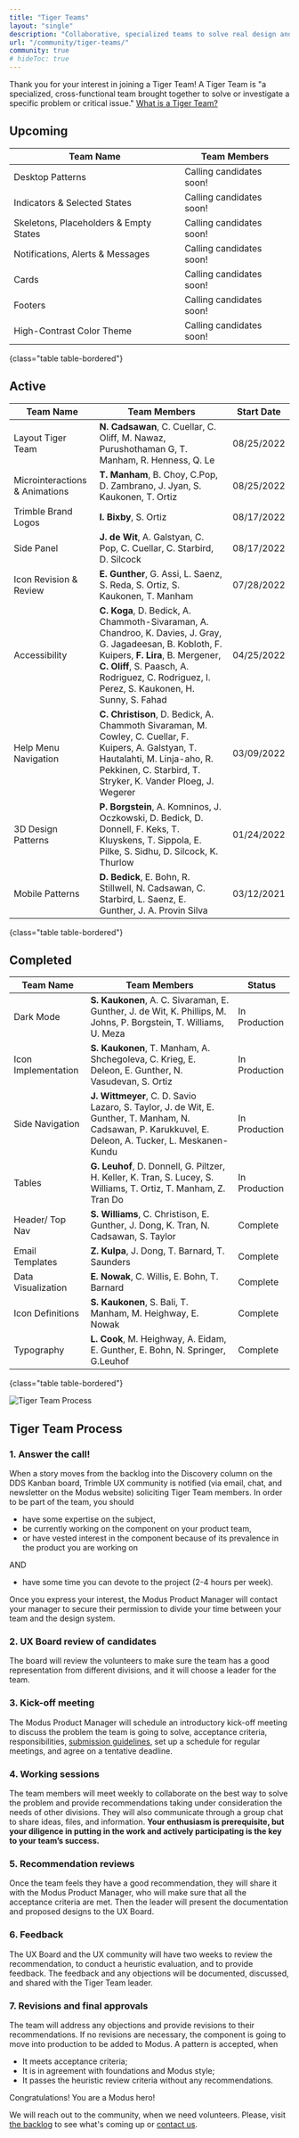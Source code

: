 ```yaml
---
title: "Tiger Teams"
layout: "single"
description: "Collaborative, specialized teams to solve real design and usability problems."
url: "/community/tiger-teams/"
community: true
# hideToc: true
---
```


Thank you for your interest in joining a Tiger Team! A Tiger Team is "a specialized, cross-functional team brought together to solve or investigate a specific problem or critical issue." [What is a Tiger Team?](https://www.lucidchart.com/blog/what-is-a-tiger-team)

## Upcoming

| Team Name            | Team Members
| ---------- | -------------------- |
| Desktop Patterns  | Calling candidates soon! |
| Indicators & Selected States  | Calling candidates soon! |
| Skeletons, Placeholders & Empty States  | Calling candidates soon! |
| Notifications, Alerts & Messages  | Calling candidates soon! |
| Cards  | Calling candidates soon! |
| Footers  | Calling candidates soon! |
| High-Contrast Color Theme  | Calling candidates soon! |
{class="table table-bordered"}

## Active

| Team Name            | Team Members | Start Date |
| ---------- | -------------------- | ----------- |
| Layout Tiger Team | **N. Cadsawan**, C. Cuellar, C. Oliff, M. Nawaz, Purushothaman G, T. Manham, R. Henness, Q. Le | 08/25/2022 |
| Microinteractions & Animations | **T. Manham**, B. Choy, C.Pop, D. Zambrano, J. Jyan, S. Kaukonen, T. Ortiz | 08/25/2022 |
| Trimble Brand Logos | **I. Bixby**, S. Ortiz | 08/17/2022 |
| Side Panel | **J. de Wit**, A. Galstyan, C. Pop, C. Cuellar, C. Starbird, D. Silcock | 08/17/2022 |
| Icon Revision & Review | **E. Gunther**, G. Assi, L. Saenz, S. Reda, S. Ortiz, S. Kaukonen, T. Manham | 07/28/2022 |
| Accessibility | **C. Koga**, D. Bedick, A. Chammoth-Sivaraman, A. Chandroo, K. Davies, J. Gray, G. Jagadeesan, B. Kobloth, F. Kuipers, **F. Lira**, B. Mergener, **C. Oliff**, S. Paasch, A. Rodriguez, C. Rodriguez, I. Perez, S. Kaukonen, H. Sunny, S. Fahad | 04/25/2022 |
| Help Menu Navigation | **C. Christison**, D. Bedick, A. Chammoth Sivaraman, M. Cowley, C. Cuellar, F. Kuipers, A. Galstyan, T. Hautalahti, M. Linja-aho, R. Pekkinen, C. Starbird, T. Stryker, K. Vander Ploeg, J. Wegerer | 03/09/2022 |
| 3D Design Patterns | **P. Borgstein**, A. Komninos, J. Oczkowski, D. Bedick, D. Donnell, F. Keks, T. Kluyskens, T. Sippola, E. Pilke, S. Sidhu, D. Silcock, K. Thurlow | 01/24/2022 |
| Mobile&nbsp;Patterns | **D. Bedick**, E. Bohn, R. Stillwell, N. Cadsawan, C. Starbird, L. Saenz, E. Gunther, J. A. Provin Silva | 03/12/2021 |
{class="table table-bordered"}

## Completed

| Team Name            | Team Members             | Status |
| ---------- | -------------------- | --------------- |
| Dark Mode | **S. Kaukonen**, A. C. Sivaraman, E. Gunther, J. de Wit, K. Phillips, M. Johns, P. Borgstein, T. Williams, U. Meza | In Production  |
| Icon Implementation  | **S. Kaukonen**, T. Manham, A. Shchegoleva, C. Krieg, E. Deleon, E. Gunther, N. Vasudevan, S. Ortiz | In Production |
| Side Navigation      | **J. Wittmeyer**, C. D. Savio Lazaro, S. Taylor, J. de Wit, E. Gunther, T. Manham, N. Cadsawan, P. Karukkuvel, E. Deleon, A. Tucker, L. Meskanen-Kundu | In Production |
| Tables  | **G. Leuhof**, D. Donnell, G. Piltzer, H. Keller, K. Tran, S. Lucey, S. Williams, T. Ortiz, T. Manham, Z. Tran Do | In Production |
| Header/ Top Nav  | **S. Williams**, C. Christison, E. Gunther, J. Dong, K. Tran, N. Cadsawan, S. Taylor | Complete |
| Email Templates | **Z. Kulpa**, J. Dong, T. Barnard, T. Saunders | Complete |
| Data Visualization | **E. Nowak**, C. Willis, E. Bohn, T. Barnard | Complete |
| Icon Definitions | **S. Kaukonen**, S. Bali, T. Manham, M. Heighway, E. Nowak | Complete |
| Typography | **L. Cook**, M. Heighway, A. Eidam, E. Gunther, E. Bohn, N. Springer, G.Leuhof | Complete |
{class="table table-bordered"}

![Tiger Team Process](/img/guide/tiger-team-process.png)

## Tiger Team Process

### 1. Answer the call!

When a story moves from the backlog into the Discovery column on the DDS Kanban board, Trimble UX community is notified (via email, chat, and newsletter on the Modus website) soliciting Tiger Team members. In order to be part of the team, you should

- have some expertise on the subject,
- be currently working on the component on your product team,
- or have vested interest in the component because of its prevalence in the product you are working on

AND

- have some time you can devote to the project (2-4 hours per week).

Once you express your interest, the Modus Product Manager will contact your manager to secure their permission to divide your time between your team and the design system.

### 2. UX Board review of candidates

The board will review the volunteers to make sure the team has a good representation from different divisions, and it will choose a leader for the team.

### 3. Kick-off meeting

The Modus Product Manager will schedule an introductory kick-off meeting to discuss the problem the team is going to solve, acceptance criteria, responsibilities, [submission guidelines](/community/submission-guidelines/), set up a schedule for regular meetings, and agree on a tentative deadline.

### 4. Working sessions

The team members will meet weekly to collaborate on the best way to solve the problem and provide recommendations taking under consideration the needs of other divisions. They will also communicate through a group chat to share ideas, files, and information. **Your enthusiasm is prerequisite, but your diligence in putting in the work and actively participating is the key to your team’s success.**

### 5. Recommendation reviews

Once the team feels they have a good recommendation, they will share it with the Modus Product Manager, who will make sure that all the acceptance criteria are met. Then the leader will present the documentation and proposed designs to the UX Board.

### 6. Feedback

The UX Board and the UX community will have two weeks to review the recommendation, to conduct a heuristic evaluation, and to provide feedback. The feedback and any objections will be documented, discussed, and shared with the Tiger Team leader.

### 7. Revisions and final approvals

The team will address any objections and provide revisions to their recommendations. If no revisions are necessary, the component is going to move into production to be added to Modus. A pattern is accepted, when

- It meets acceptance criteria;
- It is in agreement with foundations and Modus style;
- It passes the heuristic review criteria without any recommendations.

Congratulations! You are a Modus hero!

We will reach out to the community, when we need volunteers. Please, visit [the backlog](https://github.com/orgs/trimble-oss/projects/5/views/1) to see what's coming up or [contact us](/community/contact/).
